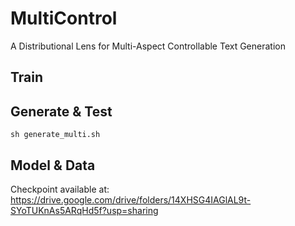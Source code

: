 # MultiControl
A Distributional Lens for Multi-Aspect Controllable Text Generation



## Train

## Generate & Test
```
sh generate_multi.sh
```

## Model & Data
Checkpoint available at:
https://drive.google.com/drive/folders/14XHSG4IAGlAL9t-SYoTUKnAs5ARqHd5f?usp=sharing
